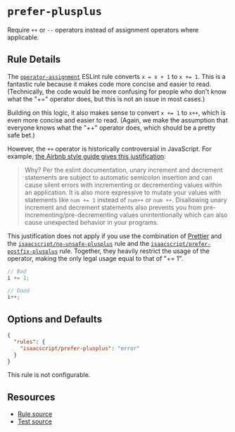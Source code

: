 # `prefer-plusplus`

Require `++` or `--` operators instead of assignment operators where applicable.

## Rule Details

The [`operator-assignment`](https://eslint.org/docs/latest/rules/operator-assignment) ESLint rule converts `x = x + 1` to `x += 1`. This is a fantastic rule because it makes code more concise and easier to read. (Technically, the code would be more confusing for people who don't know what the "+=" operator does, but this is not an issue in most cases.)

Building on this logic, it also makes sense to convert `x += 1` to `x++`, which is even more concise and easier to read. (Again, we make the assumption that everyone knows what the "++" operator does, which should be a pretty safe bet.)

However, the `++` operator is historically controversial in JavaScript. For example, [the Airbnb style guide gives this justification](https://github.com/airbnb/javascript#variables--unary-increment-decrement):

> Why? Per the eslint documentation, unary increment and decrement statements are subject to automatic semicolon insertion and can cause silent errors with incrementing or decrementing values within an application. It is also more expressive to mutate your values with statements like `num += 1` instead of `num++` or `num ++`. Disallowing unary increment and decrement statements also prevents you from pre-incrementing/pre-decrementing values unintentionally which can also cause unexpected behavior in your programs.

This justification does not apply if you use the combination of [Prettier](https://prettier.io/) and the [`isaacscript/no-unsafe-plusplus`](no-unsafe-plusplus.md) rule and the [`isaacscript/prefer-postfix-plusplus`](prefer-postfix-plusplus) rule. Together, they heavily restrict the usage of the operator, making the only legal usage equal to that of "+= 1".

```ts
// Bad
i += 1;

// Good
i++;
```

## Options and Defaults

```json
{
  "rules": {
    "isaacscript/prefer-plusplus": "error"
  }
}
```

This rule is not configurable.

## Resources

- [Rule source](../../src/rules/prefer-plusplus.ts)
- [Test source](../../tests/rules/prefer-plusplus.test.ts)
